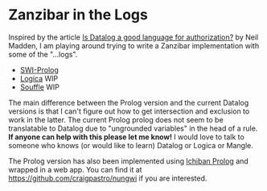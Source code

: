 # Zanzibar in the Logs

Inspired by the article [Is Datalog a good language for authorization?](https://neilmadden.blog/2022/02/19/is-datalog-a-good-language-for-authorization/) by Neil Madden, I am playing around trying to write a Zanzibar implementation with some of the "...logs".

- [SWI-Prolog](./swipl)
- [Logica](./logica) WIP
- [Souffle](./souffle) WIP

The main difference between the Prolog version and the current Datalog versions is that I can't figure out how to get intersection and exclusion to work in the latter. The current Prolog prolog does not seem to be translatable to Datalog due to "ungrounded variables" in the head of a rule. **If anyone can help with this please let me know!** I would love to talk to someone who knows (or would like to learn) Datalog or Logica or Mangle.

The Prolog version has also been implemented using [Ichiban Prolog](https://github.com/ichiban/prolog) and wrapped in a web app. You can find it at https://github.com/craigpastro/nungwi if you are interested.
